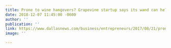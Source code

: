 ```yaml
---
title: Prone to wine hangovers? Grapevine startup says its wand can help
date: 2018-12-07 11:45:00 -0600
author: ''
publication: ''
link: https://www.dallasnews.com/business/entrepreneurs/2017/08/21/prone-wine-hangovers-grapevine-startups-wand-can-absorb-headache-causing-sulfites-histamines
image: ''

---
```

